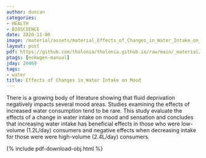 ```yaml
---
author: duncan
categories:
- HEALTH
- BIOSCIENCE
date: 2020-11-06
image: /material/assets/material_Effects_of_Changes_in_Water_Intake_on_Mood.png
layout: post
pdf: https://github.com/tholonia/tholonia.github.io/raw/main/_material/assets/material_Effects_of_Changes_in_Water_Intake_on_Mood.pdf
ptags: [nokwgen-manual]
jday: 20469
tags:
- water
title: Effects of Changes in_Water Intake on Mood
---
```


There is a growing body of literature showing that fluid deprivation negatively impacts several mood areas. Studies examining the effects of increased water consumption tend to be rare. This study evaluate the effects of a change in water intake on mood and sensation and concludes that increasing water intake has beneficial effects in those who were low-volume (1.2L/day) consumers and negative effects when decreasing intake for those were were high-volume (2.4L/day) consumers.

<!--more-->

{% include pdf-download-obj.html %}
